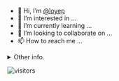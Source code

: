 - 👋 Hi, I’m [@loyep](https://github.com/loyep)
- 👀 I’m interested in ...
- 🌱 I’m currently learning ...
- 💞️ I’m looking to collaborate on ...
- 📫 How to reach me ...

<details>
  <summary>Other info.</summary>
  <br>

<!--START_SECTION:waka-->

```text
Vue.js       7 hrs 21 mins   █████████████████▓░░░░░░░   70.82 %
TypeScript   1 hr 36 mins    ████░░░░░░░░░░░░░░░░░░░░░   15.45 %
Markdown     42 mins         █▓░░░░░░░░░░░░░░░░░░░░░░░   06.75 %
JavaScript   26 mins         █░░░░░░░░░░░░░░░░░░░░░░░░   04.24 %
HTML         13 mins         ▓░░░░░░░░░░░░░░░░░░░░░░░░   02.15 %
```

<!--END_SECTION:waka-->

</details>

![visitors](https://visitor-badge.glitch.me/badge?page_id=loyep.loyep)
